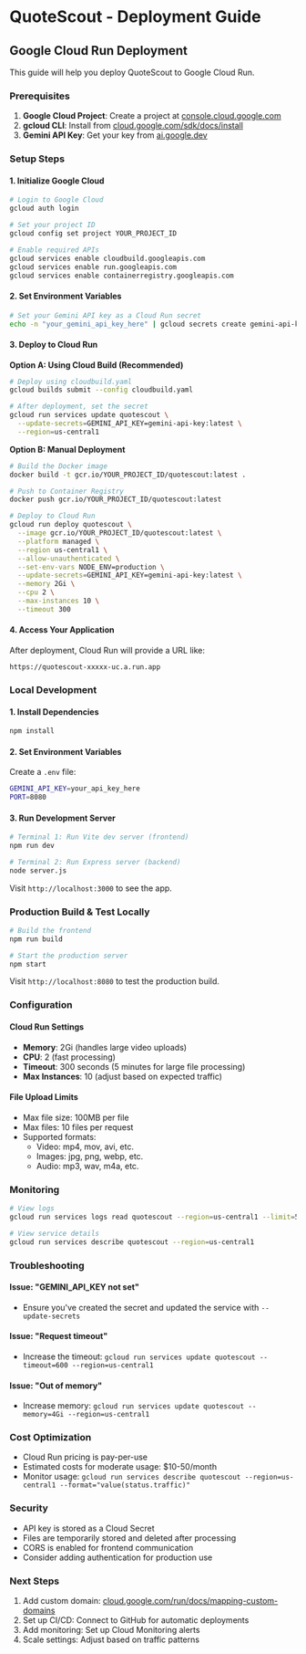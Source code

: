 # QuoteScout - Deployment Guide

## Google Cloud Run Deployment

This guide will help you deploy QuoteScout to Google Cloud Run.

### Prerequisites

1. **Google Cloud Project**: Create a project at [console.cloud.google.com](https://console.cloud.google.com)
2. **gcloud CLI**: Install from [cloud.google.com/sdk/docs/install](https://cloud.google.com/sdk/docs/install)
3. **Gemini API Key**: Get your key from [ai.google.dev](https://ai.google.dev)

### Setup Steps

#### 1. Initialize Google Cloud

```bash
# Login to Google Cloud
gcloud auth login

# Set your project ID
gcloud config set project YOUR_PROJECT_ID

# Enable required APIs
gcloud services enable cloudbuild.googleapis.com
gcloud services enable run.googleapis.com
gcloud services enable containerregistry.googleapis.com
```

#### 2. Set Environment Variables

```bash
# Set your Gemini API key as a Cloud Run secret
echo -n "your_gemini_api_key_here" | gcloud secrets create gemini-api-key --data-file=-
```

#### 3. Deploy to Cloud Run

**Option A: Using Cloud Build (Recommended)**

```bash
# Deploy using cloudbuild.yaml
gcloud builds submit --config cloudbuild.yaml

# After deployment, set the secret
gcloud run services update quotescout \
  --update-secrets=GEMINI_API_KEY=gemini-api-key:latest \
  --region=us-central1
```

**Option B: Manual Deployment**

```bash
# Build the Docker image
docker build -t gcr.io/YOUR_PROJECT_ID/quotescout:latest .

# Push to Container Registry
docker push gcr.io/YOUR_PROJECT_ID/quotescout:latest

# Deploy to Cloud Run
gcloud run deploy quotescout \
  --image gcr.io/YOUR_PROJECT_ID/quotescout:latest \
  --platform managed \
  --region us-central1 \
  --allow-unauthenticated \
  --set-env-vars NODE_ENV=production \
  --update-secrets=GEMINI_API_KEY=gemini-api-key:latest \
  --memory 2Gi \
  --cpu 2 \
  --max-instances 10 \
  --timeout 300
```

#### 4. Access Your Application

After deployment, Cloud Run will provide a URL like:
```
https://quotescout-xxxxx-uc.a.run.app
```

### Local Development

#### 1. Install Dependencies

```bash
npm install
```

#### 2. Set Environment Variables

Create a `.env` file:
```bash
GEMINI_API_KEY=your_api_key_here
PORT=8080
```

#### 3. Run Development Server

```bash
# Terminal 1: Run Vite dev server (frontend)
npm run dev

# Terminal 2: Run Express server (backend)
node server.js
```

Visit `http://localhost:3000` to see the app.

### Production Build & Test Locally

```bash
# Build the frontend
npm run build

# Start the production server
npm start
```

Visit `http://localhost:8080` to test the production build.

### Configuration

#### Cloud Run Settings

- **Memory**: 2Gi (handles large video uploads)
- **CPU**: 2 (fast processing)
- **Timeout**: 300 seconds (5 minutes for large file processing)
- **Max Instances**: 10 (adjust based on expected traffic)

#### File Upload Limits

- Max file size: 100MB per file
- Max files: 10 files per request
- Supported formats:
  - Video: mp4, mov, avi, etc.
  - Images: jpg, png, webp, etc.
  - Audio: mp3, wav, m4a, etc.

### Monitoring

```bash
# View logs
gcloud run services logs read quotescout --region=us-central1 --limit=50

# View service details
gcloud run services describe quotescout --region=us-central1
```

### Troubleshooting

#### Issue: "GEMINI_API_KEY not set"
- Ensure you've created the secret and updated the service with `--update-secrets`

#### Issue: "Request timeout"
- Increase the timeout: `gcloud run services update quotescout --timeout=600 --region=us-central1`

#### Issue: "Out of memory"
- Increase memory: `gcloud run services update quotescout --memory=4Gi --region=us-central1`

### Cost Optimization

- Cloud Run pricing is pay-per-use
- Estimated costs for moderate usage: $10-50/month
- Monitor usage: `gcloud run services describe quotescout --region=us-central1 --format="value(status.traffic)"`

### Security

- API key is stored as a Cloud Secret
- Files are temporarily stored and deleted after processing
- CORS is enabled for frontend communication
- Consider adding authentication for production use

### Next Steps

1. Add custom domain: [cloud.google.com/run/docs/mapping-custom-domains](https://cloud.google.com/run/docs/mapping-custom-domains)
2. Set up CI/CD: Connect to GitHub for automatic deployments
3. Add monitoring: Set up Cloud Monitoring alerts
4. Scale settings: Adjust based on traffic patterns

